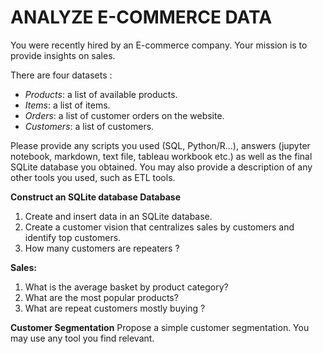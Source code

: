 #  ANALYZE E-COMMERCE DATA

You were recently hired by an E-commerce company. Your mission is to provide insights on sales.

There are four datasets :
* *Products*: a list of available products.
* *Items*: a list of items.
* *Orders*: a list of customer orders on the website.
* *Customers*: a list of customers.

Please provide any scripts you used (SQL, Python/R...), answers (jupyter notebook, markdown, text file, tableau workbook etc.) as well as the final SQLite database you obtained. You may also provide a description of any other tools you used, such as ETL tools.

**Construct an SQLite database Database**
1. Create and insert data in an SQLite database.
2. Create a customer vision that centralizes sales by customers and identify top customers.
3. How many customers are repeaters ?

**Sales:**
1. What is the average basket by product category?
2. What are the most popular products?
3. What are repeat customers mostly buying ?

**Customer Segmentation**
Propose a simple customer segmentation. You may use any tool you find relevant.
